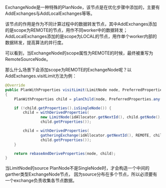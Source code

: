 ExchangeNode是一种特殊的PlanNode，该节点是在优化步骤中添加的，主要有AddExchanges与AddLocalExchanges等等。

该节点的作用是作为不同计算过程中的数据转发节点，其中AddExchanges添加的是scope为REMOTE的节点，用作不同worker中的数据转发；
AddLocalExchanges添加的是scope为LOCAL的节点，用作单个worker内部的数据转发，提高算法的并行度。

可以看到，当ExchangeNode的scope属性为REMOTE的时候，最终被重写为RemoteSourceNode。

那么什么场景下会添加scope为REMOTE的ExchangeNode呢？以AddExchanges.visitLimit方法为例：

```java
@Override
public PlanWithProperties visitLimit(LimitNode node, PreferredProperties preferredProperties)
{
    PlanWithProperties child = planChild(node, PreferredProperties.any());

    if (!child.getProperties().isSingleNode()) {
        child = withDerivedProperties(
                new LimitNode(idAllocator.getNextId(), child.getNode(), node.getCount(), true),
                child.getProperties());

        child = withDerivedProperties(
                gatheringExchange(idAllocator.getNextId(), REMOTE, child.getNode()),
                child.getProperties());
    }

    return rebaseAndDeriveProperties(node, child);
}
```
当LimitNode的source PlanNode不是SingleNode时，才会构造一个中间的garther类型ExchangeNode节点，
因为source分布在多个节点，所以必须要有一个exchange负责收集各节点数据。
